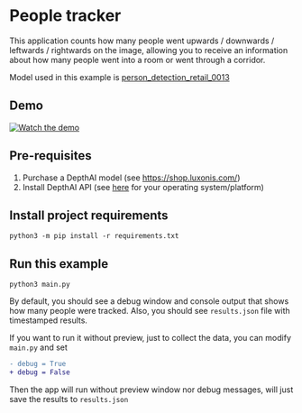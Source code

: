 # People tracker

This application counts how many people went upwards / downwards / leftwards / rightwards on the image, allowing you to
receive an information about how many people went into a room or went through a corridor.

Model used in this example is [person_detection_retail_0013](https://docs.openvinotoolkit.org/latest/omz_models_intel_person_detection_retail_0013_description_person_detection_retail_0013.html)

## Demo

[![Watch the demo](https://img.youtube.com/vi/8RiHkkGKdj0/hqdefault.jpg)](https://youtu.be/8RiHkkGKdj0)

## Pre-requisites

1. Purchase a DepthAI model (see https://shop.luxonis.com/)
2. Install DepthAI API (see [here](https://docs.luxonis.com/api/) for your operating system/platform)

## Install project requirements

```
python3 -m pip install -r requirements.txt
```

## Run this example

```
python3 main.py
```

By default, you should see a debug window and console output that shows how many people were
tracked. Also, you should see `results.json` file with timestamped results.

If you want to run it without preview, just to collect the data, you can modify `main.py` and set

```diff
- debug = True
+ debug = False
```

Then the app will run without preview window nor debug messages, will just save the results to `results.json`